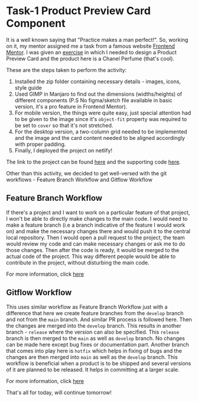 # Task-1 Product Preview Card Component

It is a well known saying that "Practice makes a man perfect!". So, working on it, my mentor assigned me a task from a famous website [Frontend Mentor](https://www.frontendmentor.io/). I was given an [exercise](https://www.frontendmentor.io/challenges/product-preview-card-component-GO7UmttRfa) in which I needed to design a Product Preview Card and the product here is a Chanel Perfume (that's cool). 

These are the steps taken to perform the activity:
1. Installed the zip folder containing necessary details - images, icons, style guide
2. Used GIMP in Manjaro to find out the dimensions (widths/heights) of different components (P.S No figma/sketch file available in basic version, it's a pro feature in Frontend Mentor).
3. For mobile version, the things were quite easy, just special attention had to be given to the image since it's `object-fit` property was required to be set to `cover` so that it's not stretched.
4. For the desktop version, a two-column grid needed to be implemented and the image and the card content needed to be aligned accordingly with proper padding.
5. Finally, I deployed the project on netlify!

The link to the project can be found [here](https://fascinating-cannoli-d0ce73.netlify.app/) and the supporting code [here](https://github.com/jazzcodes/product-preview-card-component-T1-FEM).

Other than this activity, we decided to get well-versed with the git workflows - Feature Branch Workflow and Gitflow Workflow

## Feature Branch Workflow

If there's a project and I want to work on a particular feature of that project, I won't be able to directly make changes to the main code. I would need to make a feature branch (i.e a branch indicative of the feature I would work on) and make the necessary changes there and would push it to the central local repository. Then I would open a pull request to the project, the team would review my code and can make necessary changes or ask me to do those changes. Then after the code is ready, it would be merged to the actual code of the project. This way different people would be able to contribute in the project, without disturbing the main code.

For more information, click [here](https://www.atlassian.com/git/tutorials/comparing-workflows/feature-branch-workflow)

## Gitflow Workflow

This uses similar workflow as Feature Branch Workflow just with a difference that here we create feature branches from the `develop` branch and not from the `main` branch. And similar PR process is followed here. Then the changes are merged into the `develop` branch. This results in another branch - `release` where the version can also be specified. This `release` branch is then merged to the `main` as well as `develop` branch. No changes can be made here except bug fixes or documentation part. Another branch that comes into play here is `hotfix`  which helps in fixing of bugs and the changes are then merged into `main` as well as the `develop` branch. This workflow is beneficial when a product is to be shipped and several versions of it are planned to be released. It helps in committing at a larger scale.

For more information, click [here](https://www.atlassian.com/git/tutorials/comparing-workflows/gitflow-workflow)

That's all for today, will continue tomorrow!
